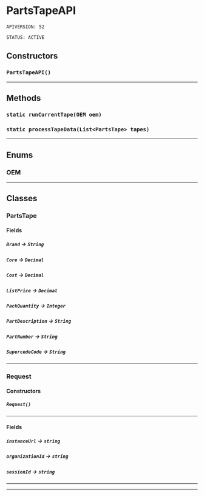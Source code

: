 # PartsTapeAPI

`APIVERSION: 52`

`STATUS: ACTIVE`
## Constructors
### `PartsTapeAPI()`
---
## Methods
### `static runCurrentTape(OEM oem)`
### `static processTapeData(List<PartsTape> tapes)`
---
## Enums
### OEM

---
## Classes
### PartsTape
#### Fields

##### `Brand` → `String`


##### `Core` → `Decimal`


##### `Cost` → `Decimal`


##### `ListPrice` → `Decimal`


##### `PackQuantity` → `Integer`


##### `PartDescription` → `String`


##### `PartNumber` → `String`


##### `SupercedeCode` → `String`


---

### Request
#### Constructors
##### `Request()`
---
#### Fields

##### `instanceUrl` → `string`


##### `organizationId` → `string`


##### `sessionId` → `string`


---

---
